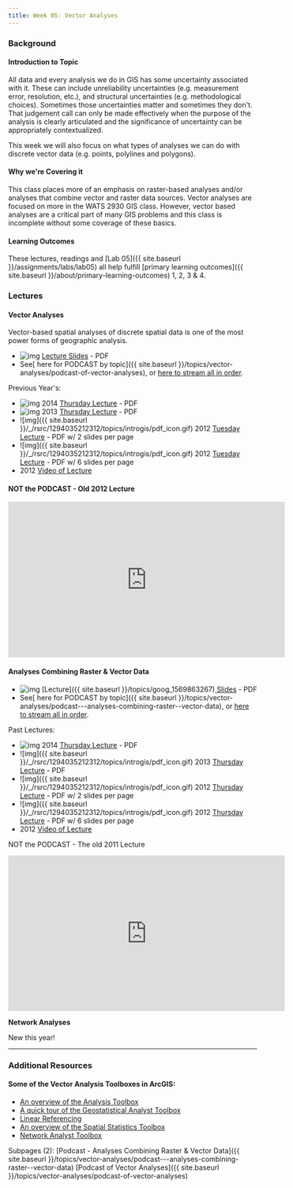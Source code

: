 ```yaml
---
title: Week 05: Vector Analyses
---
```


### Background

#### Introduction to Topic

All data and every analysis we do in GIS has some uncertainty associated with it. These can include unreliability uncertainties (e.g. measurement error, resolution, etc.), and structural uncertainties (e.g. methodological choices). Sometimes those uncertainties matter and sometimes they don't. That judgement call can only be made effectively when the purpose of the analysis is clearly articulated and the significance of uncertainty can be appropriately contextualized.

This week we will also focus on what types of analyses we can do with discrete vector data (e.g. points, polylines and  polygons). 

#### Why we're Covering it

This class places more of an emphasis on raster-based analyses and/or analyses that combine vector and raster data sources. Vector analyses are focused on more in the WATS 2930 GIS class. However, vector based analyses are a critical part of many GIS problems and this class is incomplete without some coverage of these basics.

#### Learning Outcomes

These lectures, readings and [Lab 05]({{ site.baseurl }}/assignments/labs/lab05) all help fulfill [primary learning outcomes]({{ site.baseurl }}/about/primary-learning-outcomes) 1, 2, 3 & 4.

### Lectures 

#### 

#### Vector Analyses

Vector-based spatial analyses of discrete spatial data is one of the most power forms of geographic analysis. 

- ![img](https://sites.google.com/a/joewheaton.org/gis-wats-4930-6920/_/rsrc/1294035212312/topics/introgis/pdf_icon.gif) [Lecture Slides](http://etal.usu.edu/Courses/GIS/2015/Lectures/1_VectorAnalyses.pdf) - PDF
- See[ here for PODCAST by topic]({{ site.baseurl }}/topics/vector-analyses/podcast-of-vector-analyses), or [here to stream all in order](http://www.youtube.com/playlist?list=PL0ZiZg4rilzIhpWsSaDg_Il0bRlutAvYz).

Previous Year's:

- ![img](https://sites.google.com/a/joewheaton.org/gis-wats-4930-6920/_/rsrc/1294035212312/topics/introgis/pdf_icon.gif) 2014 [Thursday Lecture](http://etal.usu.edu/Courses/GIS/2014/Lectures/Week05/1_VectorAnalyses.pdf) - PDF
- ![img](https://sites.google.com/a/joewheaton.org/gis-wats-4930-6920/_/rsrc/1294035212312/topics/introgis/pdf_icon.gif) 2013 [Thursday Lecture](http://etal.usu.edu/Courses/GIS/2013/Lectures/Week_05/1_VectorAnalyses.pdf) - PDF
- ![img]({{ site.baseurl }}/_/rsrc/1294035212312/topics/introgis/pdf_icon.gif) 2012 [Tuesday Lecture](http://etal.usu.edu/Courses/GIS/2012/Lectures/Week%2005%20-%20Vector%20Analyses/1_VectorAnalyses_2PP.pdf)  - PDF w/ 2 slides per page 
- ![img]({{ site.baseurl }}/_/rsrc/1294035212312/topics/introgis/pdf_icon.gif) 2012 [Tuesday Lecture](http://etal.usu.edu/Courses/GIS/2012/Lectures/Week%2005%20-%20Vector%20Analyses/1_VectorAnalyses_6PP.pdf) - PDF w/ 6 slides per page
- 2012 [Video of Lecture](http://youtu.be/jYrVuwgfJXM)

#### NOT the PODCAST - Old 2012 Lecture

<iframe width="560" height="315" src="https://www.youtube.com/embed/jYrVuwgfJXM" frameborder="0" allowfullscreen></iframe>

#### Analyses Combining Raster & Vector Data

- ![img](https://sites.google.com/a/joewheaton.org/gis-wats-4930-6920/_/rsrc/1294035212312/topics/introgis/pdf_icon.gif) [Lecture]({{ site.baseurl }}/topics/goog_1569863267)[ Slides](http://etal.usu.edu/Courses/GIS/2015/Lectures/2_VectorRasterAnalysesCombined.pdf) - PDF
- See[ here for PODCAST by topic]({{ site.baseurl }}/topics/vector-analyses/podcast---analyses-combining-raster--vector-data), or [here to stream all in order](http://www.youtube.com/playlist?list=PL0ZiZg4rilzIJ_QNCqtH8U_tZMpcRfoNY).

Past Lectures:

- ![img](https://sites.google.com/a/joewheaton.org/gis-wats-4930-6920/_/rsrc/1294035212312/topics/introgis/pdf_icon.gif) 2014 [Thursday Lecture](http://etal.usu.edu/Courses/GIS/2014/Lectures/Week05/2_VectorRasterAnalysesCombined.pdf) - PDF
- ![img]({{ site.baseurl }}/_/rsrc/1294035212312/topics/introgis/pdf_icon.gif)  2013 [Thursday Lecture](http://etal.usu.edu/Courses/GIS/2013/Lectures/Week_06/2_VectorRasterAnalysesCombined.pdf) - PDF
- ![img]({{ site.baseurl }}/_/rsrc/1294035212312/topics/introgis/pdf_icon.gif) 2012 [Thursday Lecture](http://etal.usu.edu/Courses/GIS/2012/Lectures/Week%2006%20&%2007%20-%20Raster%20Analyses/3_VectorRasterAnalysesCombined_2PP.pdf) - PDF w/ 2 slides per page 
- ![img]({{ site.baseurl }}/_/rsrc/1294035212312/topics/introgis/pdf_icon.gif) 2012 [Thursday Lecture](http://etal.usu.edu/Courses/GIS/2012/Lectures/Week%2006%20&%2007%20-%20Raster%20Analyses/3_VectorRasterAnalysesCombined_6PP.pdf) - PDF w/ 6 slides per page 
- 2012 [Video of Lecture](http://youtu.be/83cbN8u2jcQ)

NOT the PODCAST - The old 2011 Lecture

<iframe width="560" height="315" src="https://www.youtube.com/embed/83cbN8u2jcQ" frameborder="0" allowfullscreen></iframe>

**Network Analyses**

New this year!

------

### Additional Resources

#### 

#### Some of the  Vector Analysis Toolboxes in ArcGIS:

- [An overview of the Analysis Toolbox](http://help.arcgis.com/en/arcgisdesktop/10.0/help/index.html#/An_overview_of_the_Analysis_toolbox/000800000002000000/)
- [A quick tour of the Geostatistical Analyst Toolbox](http://help.arcgis.com/en/arcgisdesktop/10.0/help/index.html#//003100000004000000.htm)
- [Linear Referencing](http://help.arcgis.com/en/arcgisdesktop/10.0/help/index.html#/What_is_linear_referencing/003900000001000000/)
- [An overview of the Spatial Statistics Toolbox](http://help.arcgis.com/en/arcgisdesktop/10.0/help/index.html#/An_overview_of_the_Spatial_Statistics_toolbox/005p00000002000000/)
- [Network Analyst Toolbox](http://help.arcgis.com/en/arcgisdesktop/10.0/help/index.html#/What_is_Network_Analyst/004700000001000000/)

Subpages (2): [Podcast - Analyses Combining Raster & Vector Data]({{ site.baseurl }}/topics/vector-analyses/podcast---analyses-combining-raster--vector-data) [Podcast of Vector Analyses]({{ site.baseurl }}/topics/vector-analyses/podcast-of-vector-analyses)


